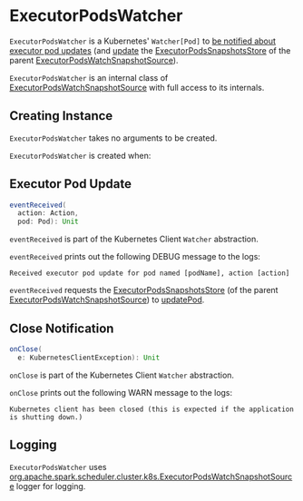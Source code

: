 # ExecutorPodsWatcher

`ExecutorPodsWatcher` is a Kubernetes' `Watcher[Pod]` to [be notified about executor pod updates](#eventReceived) (and [update](ExecutorPodsSnapshotsStore.md#updatePod) the [ExecutorPodsSnapshotsStore](ExecutorPodsWatchSnapshotSource.md#snapshotsStore) of the parent [ExecutorPodsWatchSnapshotSource](ExecutorPodsWatchSnapshotSource.md)).

`ExecutorPodsWatcher` is an internal class of [ExecutorPodsWatchSnapshotSource](ExecutorPodsWatchSnapshotSource.md) with full access to its internals.

## Creating Instance

`ExecutorPodsWatcher` takes no arguments to be created.

`ExecutorPodsWatcher` is created when:

## <span id="eventReceived"> Executor Pod Update

```scala
eventReceived(
  action: Action,
  pod: Pod): Unit
```

`eventReceived` is part of the Kubernetes Client `Watcher` abstraction.

`eventReceived` prints out the following DEBUG message to the logs:

```text
Received executor pod update for pod named [podName], action [action]
```

`eventReceived` requests the [ExecutorPodsSnapshotsStore](ExecutorPodsWatchSnapshotSource.md#snapshotsStore) (of the parent [ExecutorPodsWatchSnapshotSource](ExecutorPodsWatchSnapshotSource.md)) to [updatePod](ExecutorPodsSnapshotsStore.md#updatePod).

## <span id="onClose"> Close Notification

```scala
onClose(
  e: KubernetesClientException): Unit
```

`onClose` is part of the Kubernetes Client `Watcher` abstraction.

`onClose` prints out the following WARN message to the logs:

```text
Kubernetes client has been closed (this is expected if the application is shutting down.)
```

## Logging

`ExecutorPodsWatcher` uses [org.apache.spark.scheduler.cluster.k8s.ExecutorPodsWatchSnapshotSource](ExecutorPodsWatchSnapshotSource.md#logging) logger for logging.
